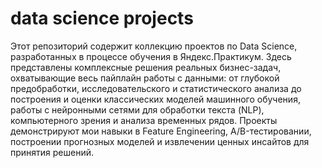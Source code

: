 # data science projects 


Этот репозиторий содержит коллекцию проектов по Data Science, разработанных в процессе обучения в Яндекс.Практикум. Здесь представлены комплексные решения реальных бизнес-задач, охватывающие весь пайплайн работы с данными: от глубокой предобработки, исследовательского и статистического анализа до построения и оценки классических моделей машинного обучения, работы с нейронными сетями для обработки текста (NLP), компьютерного зрения и анализа временных рядов. Проекты демонстрируют мои навыки в Feature Engineering, A/B-тестировании, построении прогнозных моделей и извлечении ценных инсайтов для принятия решений.
